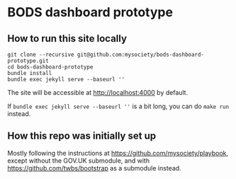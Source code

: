 # BODS dashboard prototype

## How to run this site locally

    git clone --recursive git@github.com:mysociety/bods-dashboard-prototype.git
    cd bods-dashboard-prototype
    bundle install
    bundle exec jekyll serve --baseurl ''

The site will be accessible at <http://localhost:4000> by default.

If `bundle exec jekyll serve --baseurl ''` is a bit long, you can do `make run` instead.

## How this repo was initially set up

Mostly following the instructions at <https://github.com/mysociety/playbook>, except without the GOV.UK submodule, and with <https://github.com/twbs/bootstrap> as a submodule instead.

